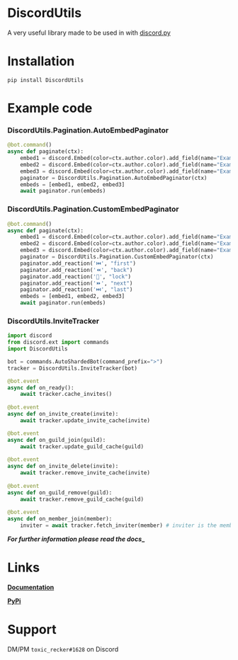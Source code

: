# DiscordUtils
A very useful library made to be used in with [discord.py](https://pypi.org/project/discord.py/)

# Installation
`pip install DiscordUtils`

# Example code

### DiscordUtils.Pagination.AutoEmbedPaginator
```python
@bot.command()
async def paginate(ctx):
	embed1 = discord.Embed(color=ctx.author.color).add_field(name="Example", value="Page 1")
	embed2 = discord.Embed(color=ctx.author.color).add_field(name="Example", value="Page 2")
	embed3 = discord.Embed(color=ctx.author.color).add_field(name="Example", value="Page 3")
	paginator = DiscordUtils.Pagination.AutoEmbedPaginator(ctx)
	embeds = [embed1, embed2, embed3]
	await paginator.run(embeds)
```

### DiscordUtils.Pagination.CustomEmbedPaginator
```python
@bot.command()
async def paginate(ctx):
	embed1 = discord.Embed(color=ctx.author.color).add_field(name="Example", value="Page 1")
	embed2 = discord.Embed(color=ctx.author.color).add_field(name="Example", value="Page 2")
	embed3 = discord.Embed(color=ctx.author.color).add_field(name="Example", value="Page 3")
	paginator = DiscordUtils.Pagination.CustomEmbedPaginator(ctx)
	paginator.add_reaction('⏮️', "first")
	paginator.add_reaction('⏪', "back")
	paginator.add_reaction('🔐', "lock")
	paginator.add_reaction('⏩', "next")
	paginator.add_reaction('⏭️', "last")
	embeds = [embed1, embed2, embed3]
	await paginator.run(embeds)
```

### DiscordUtils.InviteTracker
```python
import discord
from discord.ext import commands
import DiscordUtils

bot = commands.AutoShardedBot(command_prefix=">")
tracker = DiscordUtils.InviteTracker(bot)

@bot.event
async def on_ready():
	await tracker.cache_invites()
	
@bot.event
async def on_invite_create(invite):
	await tracker.update_invite_cache(invite)

@bot.event
async def on_guild_join(guild):
	await tracker.update_guild_cache(guild)
	
@bot.event
async def on_invite_delete(invite):
	await tracker.remove_invite_cache(invite)
	
@bot.event
async def on_guild_remove(guild):
	await tracker.remove_guild_cache(guild)
	
@bot.event
async def on_member_join(member):
	inviter = await tracker.fetch_inviter(member) # inviter is the member who invited
```

**_For further information please read the docs__**

# Links
**[Documentation](https://docs.discordutils.gq)**

**[PyPi](https://pypi.org/project/DiscordUtils)**

# Support
DM/PM `toxic_recker#1628` on Discord
